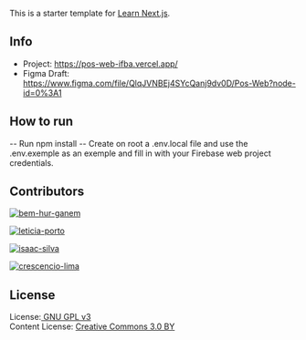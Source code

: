 This is a starter template for [Learn Next.js](https://nextjs.org/learn).

## Info
- Project: https://pos-web-ifba.vercel.app/
- Figma Draft: https://www.figma.com/file/QlqJVNBEj4SYcQanj9dv0D/Pos-Web?node-id=0%3A1


## How to run
-- Run npm install
-- Create on root a .env.local file and use the .env.exemple as an exemple and fill in with your Firebase web project credentials.


## Contributors

[![bem-hur-ganem](https://img.shields.io/badge/bem--hur-github-black?colorA=808080&colorB=000000&style=for-the-badge)](https://github.com/BemHurGanem)

[![leticia-porto](https://img.shields.io/badge/leticia--porto-github-black?colorA=808080&colorB=000000&style=for-the-badge)](https://github.com/leticiaporto)

[![isaac-silva](https://img.shields.io/badge/isaac--silva-github-black?colorA=808080&colorB=000000&style=for-the-badge)](https://github.com/Deaple)

[![crescencio-lima](https://img.shields.io/badge/crescencio--lima-github-black?colorA=808080&colorB=000000&style=for-the-badge)](https://www.github.com/crescenciolima)


## License

License:<a href="http://www.gnu.org/licenses/gpl.html" target="blank"> GNU GPL v3</a><br>
Content License: <a href="https://creativecommons.org/licenses/by/3.0/" target = "blank">Creative Commons 3.0 BY</a>
